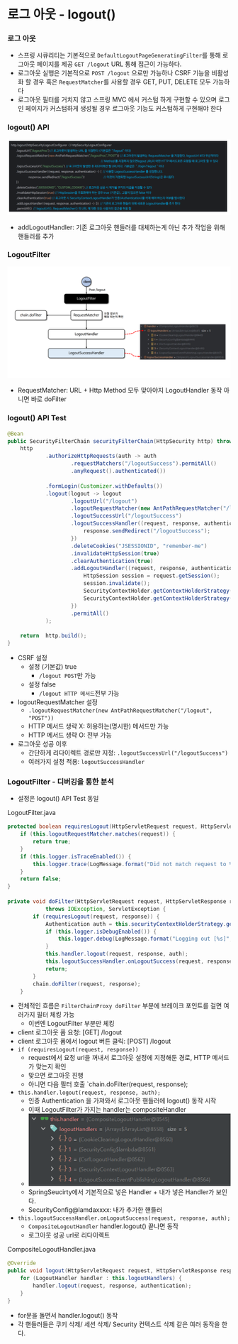 # 로그 아웃 - logout()

### 로그 아웃 

- 스프링 시큐리티는 기본적으로 `DefaultLogoutPageGeneratingFilter`를 통해 로그아웃 페이지를 제공 
  `GET /logout` URL 통해 접근이 가능하다. 
- 로그아웃 실행은 기본적으로 `POST /logout` 으로만 가능하나 CSRF 기능을 비활성화 할 경우 혹은 `RequestMatcher`를 사용할 경우
  GET, PUT, DELETE 모두 가능하다 
- 로그아웃 필터를 거치지 않고 스프링 MVC 에서 커스텀 하게 구현할 수 있으며 로그인 페이지가 커스텀하게 생성될 경우 로그아웃 기능도 커스텀하게 
  구현해야 한다

### logout() API

![13.png](Image%2F13.png)
- addLogoutHandler: 기존 로그아웃 핸들러를 대체하는게 아닌 추가 작업을 위해 핸들러를 추가 

### LogoutFilter

![14.png](Image%2F14.png)
- RequestMatcher: URL + Http Method 모두 맞아야지 LogoutHandler 동작 아니면 바로 doFilter

### logout() API Test

```java
@Bean
public SecurityFilterChain securityFilterChain(HttpSecurity http) throws Exception{
    http
            .authorizeHttpRequests(auth -> auth
                    .requestMatchers("/logoutSuccess").permitAll()
                    .anyRequest().authenticated())

            .formLogin(Customizer.withDefaults())
            .logout(logout -> logout
                    .logoutUrl("/logout")
                    .logoutRequestMatcher(new AntPathRequestMatcher("/logout", "POST"))
                    .logoutSuccessUrl("/logoutSuccess")
                    .logoutSuccessHandler((request, response, authentication) -> {
                        response.sendRedirect("/logoutSuccess");
                    })
                    .deleteCookies("JSESSIONID", "remember-me")
                    .invalidateHttpSession(true)
                    .clearAuthentication(true)
                    .addLogoutHandler((request, response, authentication) -> {
                        HttpSession session = request.getSession();
                        session.invalidate();
                        SecurityContextHolder.getContextHolderStrategy().getContext().setAuthentication(null);
                        SecurityContextHolder.getContextHolderStrategy().clearContext();
                    })
                    .permitAll()
            );

    return  http.build();
}
```
- CSRF 설정 
  - 설정 (기본값) true
    - `/logout POST`만 가능
  - 설정 false
    - `/logout HTTP 메서드`전부 가능 
- logoutRequestMatcher 설정 
  - `.logoutRequestMatcher(new AntPathRequestMatcher("/logout", "POST"))`
  - HTTP 메서드 생략 X: 허용하는(명시한) 메서드만 가능 
  - HTTP 메서드 생략 O: 전부 가능 
- 로그아웃 성공 이후 
  - 간단하게 리다이렉트 경로만 지정: `.logoutSuccessUrl("/logoutSuccess")`
  - 여러가지 설정 적용: `logoutSuccessHandler`

### LogoutFilter - 디버깅을 통한 분석

- 설정은 logout() API Test 동일 

LogoutFilter.java 
```java
protected boolean requiresLogout(HttpServletRequest request, HttpServletResponse response) {
    if (this.logoutRequestMatcher.matches(request)) {
        return true;
    }
    if (this.logger.isTraceEnabled()) {
        this.logger.trace(LogMessage.format("Did not match request to %s", this.logoutRequestMatcher));
    }
    return false;
}

private void doFilter(HttpServletRequest request, HttpServletResponse response, FilterChain chain)
			throws IOException, ServletException {
		if (requiresLogout(request, response)) {
			Authentication auth = this.securityContextHolderStrategy.getContext().getAuthentication();
			if (this.logger.isDebugEnabled()) {
				this.logger.debug(LogMessage.format("Logging out [%s]", auth));
			}
			this.handler.logout(request, response, auth);
			this.logoutSuccessHandler.onLogoutSuccess(request, response, auth);
			return;
		}
		chain.doFilter(request, response);
	}
```
- 전체적인 흐름은 `FilterChainProxy doFilter` 부분에 브레이크 포인트를 걸면 여러가지 필터 체킹 가능 
  - 이번엔 LogoutFilter 부분만 체킹  
- client 로그아웃 폼 요청:  [GET] /logout 
- client 로그아웃 폼에서 logout 버튼 클릭: [POST] /logout
- `if (requiresLogout(request, response))`
  - request에서 요청 url을 꺼내서 로그아웃 설정에 지정해둔 경로, HTTP 메서드가 맞는지 확인
  - 맞으면 로그아웃 진행
  - 아니면 다음 필터 호출 `chain.doFilter(request, response);
- `this.handler.logout(request, response, auth);`
  - 인증 Authentication 을 가져와서 로그아웃 핸들러에 logout() 동작 시작 
  - 이때 LogoutFilter가 가지는 handler는 compositeHandler 
  - ![15.png](Image%2F15.png)
  - SpringSeucirty에서 기본적으로 넣은 Handler + 내가 넣은 Handler가 보인다. 
  - SecurityConfig@lamdaxxxx: 내가 추가한 핸들러 
- `this.logoutSuccessHandler.onLogoutSuccess(request, response, auth);`
  - `CompositeLogoutHandler` handler.logout() 끝나면 동작 
  - 로그아웃 성공 url로 리다이렉트 


CompositeLogoutHandler.java
```java
@Override
public void logout(HttpServletRequest request, HttpServletResponse response, Authentication authentication) {
    for (LogoutHandler handler : this.logoutHandlers) {
        handler.logout(request, response, authentication);
    }
}
```
- for문을 돌면서 handler.logout() 동작 
- 각 핸들러들은 쿠키 삭제/ 세션 삭제/ Security 컨텍스트 삭제 같은 여러 동작을 한다. 

